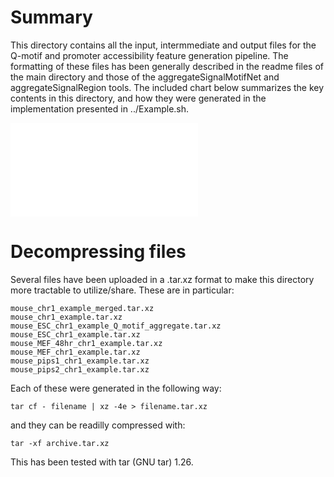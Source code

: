 # Summary

This directory contains all the input, intermmediate and output files for the Q-motif and promoter accessibility feature generation pipeline. The formatting of these files has been generally described in the readme files of the main directory and those of the aggregateSignalMotifNet and aggregateSignalRegion tools. The included chart below summarizes the key contents in this directory, and how they were generated in the implementation presented in ../Example.sh.

![Summary flow chart for example feature processing analysis](./example_files/FileFlowChartSummary.pdf?raw=true)

# Decompressing files

Several files have been uploaded in a .tar.xz format to make this directory more tractable to utilize/share. These are in particular:

```
mouse_chr1_example_merged.tar.xz
mouse_chr1_example.tar.xz
mouse_ESC_chr1_example_Q_motif_aggregate.tar.xz
mouse_ESC_chr1_example.tar.xz
mouse_MEF_48hr_chr1_example.tar.xz
mouse_MEF_chr1_example.tar.xz
mouse_pips1_chr1_example.tar.xz
mouse_pips2_chr1_example.tar.xz
```
Each of these were generated in the following way:

```
tar cf - filename | xz -4e > filename.tar.xz
```

and they can be readilly compressed with:

```
tar -xf archive.tar.xz
```
This has been tested with tar (GNU tar) 1.26. 
